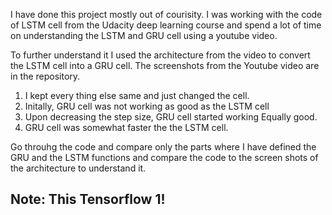  I have done this project mostly out of courisity. I was working with the code of LSTM cell from the Udacity deep learning course and spend a lot 
 of time on understanding the LSTM and GRU cell using a youtube video.
 
 To further understand it I used the architecture from the video to convert the LSTM cell into a GRU cell. The screenshots from the Youtube video
 are in the repository.
 
 1. I kept every thing else same and just changed the cell.
 2. Initally, GRU cell was not working as good as the LSTM cell
 3. Upon decreasing the step size, GRU cell started working Equally good.
 4. GRU cell was somewhat faster the the LSTM cell.
 
 
 Go throuhg the code and compare only the parts where I have defined the GRU and the LSTM functions  and compare the code to the screen 
 shots of the architecture to understand it.
 
 
 ## Note: This Tensorflow 1!
 
 
 
